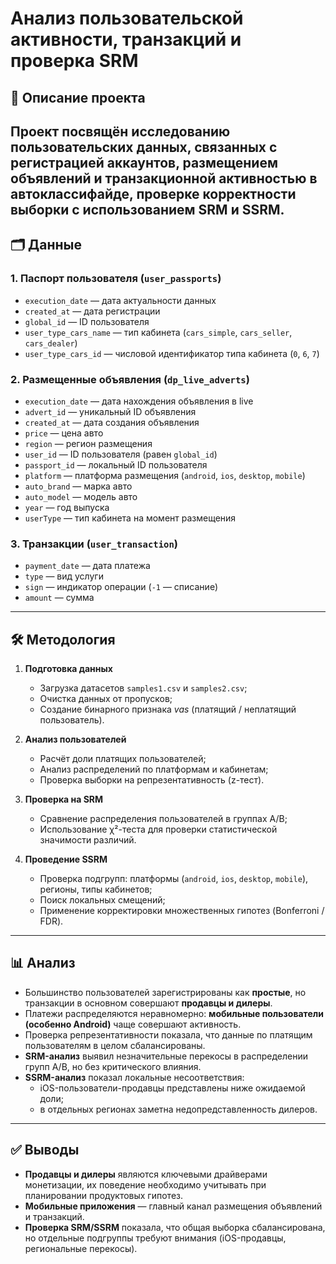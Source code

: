 # Анализ пользовательской активности, транзакций и проверка SRM

## 📌 Описание проекта
Проект посвящён исследованию пользовательских данных, связанных с регистрацией аккаунтов, размещением объявлений и транзакционной активностью в автоклассифайде, проверке корректности выборки с использованием **SRM** и **SSRM**.  
---

## 🗂 Данные

### 1. Паспорт пользователя (`user_passports`)
- `execution_date` — дата актуальности данных  
- `created_at` — дата регистрации  
- `global_id` — ID пользователя  
- `user_type_cars_name` — тип кабинета (`cars_simple`, `cars_seller`, `cars_dealer`)  
- `user_type_cars_id` — числовой идентификатор типа кабинета (`0`, `6`, `7`)  

### 2. Размещенные объявления (`dp_live_adverts`)
- `execution_date` — дата нахождения объявления в live  
- `advert_id` — уникальный ID объявления  
- `created_at` — дата создания объявления  
- `price` — цена авто  
- `region` — регион размещения  
- `user_id` — ID пользователя (равен `global_id`)  
- `passport_id` — локальный ID пользователя  
- `platform` — платформа размещения (`android`, `ios`, `desktop`, `mobile`)  
- `auto_brand` — марка авто  
- `auto_model` — модель авто  
- `year` — год выпуска  
- `userType` — тип кабинета на момент размещения  

### 3. Транзакции (`user_transaction`)
- `payment_date` — дата платежа  
- `type` — вид услуги  
- `sign` — индикатор операции (`-1` — списание)  
- `amount` — сумма  

---

## 🛠 Методология
1. **Подготовка данных**
   - Загрузка датасетов `samples1.csv` и `samples2.csv`;  
   - Очистка данных от пропусков;  
   - Создание бинарного признака *vas* (платящий / неплатящий пользователь).  

2. **Анализ пользователей**
   - Расчёт доли платящих пользователей;  
   - Анализ распределений по платформам и кабинетам;  
   - Проверка выборки на репрезентативность (z-тест).  

3. **Проверка на SRM**
   - Сравнение распределения пользователей в группах A/B;  
   - Использование χ²-теста для проверки статистической значимости различий.  

4. **Проведение SSRM**
   - Проверка подгрупп: платформы (`android`, `ios`, `desktop`, `mobile`), регионы, типы кабинетов;  
   - Поиск локальных смещений;  
   - Применение корректировки множественных гипотез (Bonferroni / FDR).  

---

## 📊 Анализ
- Большинство пользователей зарегистрированы как **простые**, но транзакции в основном совершают **продавцы и дилеры**.  
- Платежи распределяются неравномерно: **мобильные пользователи (особенно Android)** чаще совершают активность.  
- Проверка репрезентативности показала, что данные по платящим пользователям в целом сбалансированы.  
- **SRM-анализ** выявил незначительные перекосы в распределении групп A/B, но без критического влияния.  
- **SSRM-анализ** показал локальные несоответствия:  
  - iOS-пользователи-продавцы представлены ниже ожидаемой доли;  
  - в отдельных регионах заметна недопредставленность дилеров.  

---

## ✅ Выводы
- **Продавцы и дилеры** являются ключевыми драйверами монетизации, их поведение необходимо учитывать при планировании продуктовых гипотез.  
- **Мобильные приложения** — главный канал размещения объявлений и транзакций.  
- **Проверка SRM/SSRM** показала, что общая выборка сбалансирована, но отдельные подгруппы требуют внимания (iOS-продавцы, региональные перекосы).   

